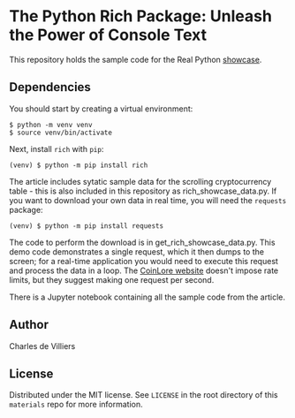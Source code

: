 # The Python Rich Package: Unleash the Power of Console Text

This repository holds the sample code for the Real Python [showcase](https://realpython.com/exploring-python-rich-package).

## Dependencies

You should start by creating a virtual environment:

```console
$ python -m venv venv
$ source venv/bin/activate
```
Next, install `rich` with `pip`:

```console
(venv) $ python -m pip install rich
```
The article includes sytatic sample data for the scrolling cryptocurrency table - this is also included in this repository as rich_showcase_data.py. 
If you want to download your own data in real time, you will need the `requests` package:

```console
(venv) $ python -m pip install requests
```
The code to perform the download is in get_rich_showcase_data.py. This demo code demonstrates a single request, which it then dumps to the screen; for a real-time application you would need to execute this request and process the data in a loop. The [CoinLore website](https://www.coinlore.com/cryptocurrency-data-api) doesn't impose rate limits, but they suggest making one request per second.

There is a Jupyter notebook containing all the sample code from the article.

## Author

Charles de Villiers

## License
Distributed under the MIT license. See `LICENSE` in the root directory of this `materials` repo for more information.
